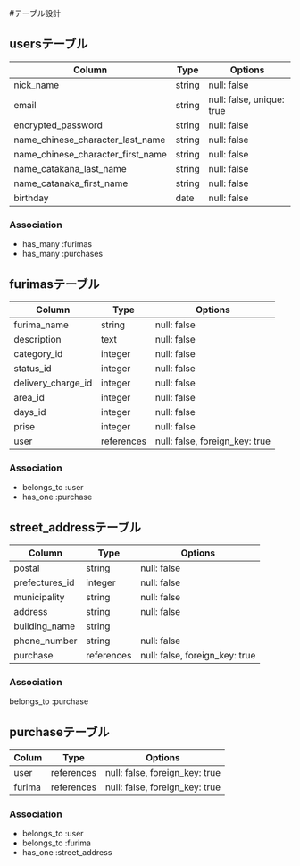 #テーブル設計

## usersテーブル

| Column                                 | Type        | Options                    |
| ---------------------------------------| ----------- | -------------------------- |
| nick_name                              | string      | null: false                |
| email                                  | string      | null: false, unique: true  |
| encrypted_password                     | string      | null: false                |
| name_chinese_character_last_name       | string      | null: false                |
| name_chinese_character_first_name      | string      | null: false                |
| name_catakana_last_name                | string      | null: false                |
| name_catanaka_first_name               | string      | null: false                |
| birthday                               | date        | null: false                |

### Association

- has_many :furimas
- has_many :purchases

##  furimasテーブル

| Column                       | Type         | Options                         |
| ---------------------------- | ------------ | ------------------------------- |
| furima_name                  | string       | null: false                     |
| description                  | text         | null: false                     |
| category_id                  | integer      | null: false                     |
| status_id                    | integer      | null: false                     |
| delivery_charge_id           | integer      | null: false                     |
| area_id                      | integer      | null: false                     |
| days_id                      | integer      | null: false                     |
| prise                        | integer      | null: false                     |
| user                         | references   | null: false, foreign_key: true |

### Association
- belongs_to :user
- has_one    :purchase


## street_addressテーブル

| Column                    | Type            | Options                          |
| ------------------------- | --------------- | -------------------------------- |
| postal                    | string          | null: false                      |
| prefectures_id            | integer         | null: false                      |
| municipality              | string          | null: false                      |
| address                   | string          | null: false                      |
| building_name             | string          |                                  |
| phone_number              | string          | null: false                      |
| purchase                  | references      | null: false, foreign_key: true   |
### Association
belongs_to :purchase



## purchaseテーブル

| Colum                     | Type             | Options                        |
| ------------------------- | ---------------- | ------------------------------ |
| user                      | references       | null: false, foreign_key: true |
| furima                    | references       | null: false, foreign_key: true |

### Association
- belongs_to :user
- belongs_to :furima
- has_one    :street_address